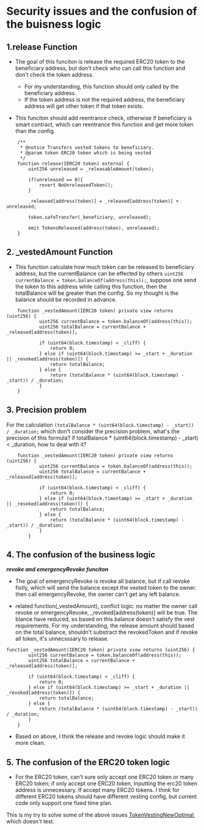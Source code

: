 
# Security issues and the confusion of the buisness logic

## 1.release Function
* The goal of this funciton is release the required ERC20 token to the beneficiary address, but don't check who can call this function and don't check the token address.
    * For my understanding, this function should only called by the beneficiary address.
    * If the token address is not the required address, the beneficiary address will get other token if that token exists.

* This funciton should add reentrance check, otherwise if beneficiary is smart contract, which can reentrance this function and get more token than the config.


```Solidity 
    /**
     * @notice Transfers vested tokens to beneficiary.
     * @param token ERC20 token which is being vested
     */
    function release(IERC20 token) external {
        uint256 unreleased = _releasableAmount(token);

        if(unreleased == 0){
            revert NoUnreleasedToken();
        }

        _released[address(token)] = _released[address(token)] + unreleased;

        token.safeTransfer(_beneficiary, unreleased);

        emit TokensReleased(address(token), unreleased);
    }

```



## 2. _vestedAmount Function
* This function calculate how much token can be released to beneficiary address, but the currentBalance can be effected by others `uint256 currentBalance = token.balanceOf(address(this));`, suppose one send the token to this address while calling this function, then the totalBalance will be greater than the config. So my thought is the balance should be recorded in advance.
```
    function _vestedAmount(IERC20 token) private view returns (uint256) {
            uint256 currentBalance = token.balanceOf(address(this));
            uint256 totalBalance = currentBalance + _released[address(token)];

            if (uint64(block.timestamp) < _cliff) {
                return 0;
            } else if (uint64(block.timestamp) >= _start + _duration || _revoked[address(token)]) {
                return totalBalance;
            } else {
                return (totalBalance * (uint64(block.timestamp) - _start)) / _duration;
            }
    }
```

## 3. Precision problem

For the calculation `(totalBalance * (uint64(block.timestamp) - _start)) / _duration;` which don't consider the precision problem, what's the precision of this formula? if totalBalance * (uint64(block.timestamp) - _start) < _duration, how to deal with it?

```
    function _vestedAmount(IERC20 token) private view returns (uint256) {
            uint256 currentBalance = token.balanceOf(address(this));
            uint256 totalBalance = currentBalance + _released[address(token)];

            if (uint64(block.timestamp) < _cliff) {
                return 0;
            } else if (uint64(block.timestamp) >= _start + _duration || _revoked[address(token)]) {
                return totalBalance;
            } else {
                return (totalBalance * (uint64(block.timestamp) - _start)) / _duration;
            }
        }
```


## 4. The confusion of the business logic

***revoke and emergencyRevoke funciton***
* The goal of emergencyRevoke is revoke all balance, but if call revoke fistly, which will send the balance except the vested token to the owner. then call emergencyRevoke, the owner can't get any left balance.

* related function(_vestedAmount), conflict logic: no matter the owner call revoke or emergencyRevoke, _revoked[address(token)] will be true. The blance have reduced, so based on this balance doesn't satisfy the vest requirements. For my understanding, the release amount should based on the total balance, shouldn't substract the revokedToken and if revoke all token, it's unnecsssary to release.

```
function _vestedAmount(IERC20 token) private view returns (uint256) {
        uint256 currentBalance = token.balanceOf(address(this));
        uint256 totalBalance = currentBalance + _released[address(token)];

        if (uint64(block.timestamp) < _cliff) {
            return 0;
        } else if (uint64(block.timestamp) >= _start + _duration || _revoked[address(token)]) {
            return totalBalance;
        } else {
            return (totalBalance * (uint64(block.timestamp) - _start)) / _duration;
        }
    }

```

* Based on above, I think the release and revoke logic should make it more clean. 

## 5. The confusion of the ERC20 token logic

 * For the ERC20 token, can't sure only accept one ERC20 token or many ERC20 token; if only accept one ERC20 token, Inputting the erc20 token address is unnecessary. If accept many ERC20 tokens. I think for different ERC20 tokens should have different vesting config, but current code only support one fixed time plan.


This is my try to solve some of the above issues [TokenVestingNewOptimal](contracts/TokenVestingNewOptimal.sol), which doesn't test.